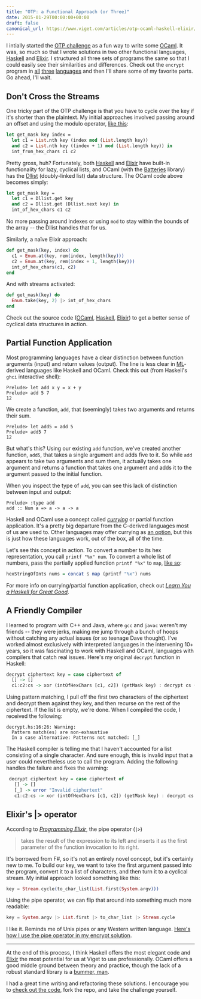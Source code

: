 ```yaml
---
title: "OTP: a Functional Approach (or Three)"
date: 2015-01-29T00:00:00+00:00
draft: false
canonical_url: https://www.viget.com/articles/otp-ocaml-haskell-elixir/
---
```


I intially started the [OTP
challenge](https://viget.com/extend/otp-a-language-agnostic-programming-challenge)
as a fun way to write some [OCaml](https://ocaml.org/). It was, so much
so that I wrote solutions in two other functional languages,
[Haskell](https://wiki.haskell.org/Haskell) and
[Elixir](http://elixir-lang.org/). I structured all three sets of
programs the same so that I could easily see their similarities and
differences. Check out the `encrypt` program in
[all](https://github.com/vigetlabs/otp/blob/master/languages/OCaml/encrypt.ml)
[three](https://github.com/vigetlabs/otp/blob/master/languages/Haskell/encrypt.hs)
[languages](https://github.com/vigetlabs/otp/blob/master/languages/Elixir/apps/encrypt/lib/encrypt.ex)
and then I'll share some of my favorite parts. Go ahead, I'll wait.

## Don't Cross the Streams

One tricky part of the OTP challenge is that you have to cycle over the
key if it's shorter than the plaintext. My initial approaches involved
passing around an offset and using the modulo operator, [like
this](https://github.com/vigetlabs/otp/blob/6d607129f78ccafa9a294ca04da9e4c8bf7b7cc1/decrypt.ml#L11-L14):

```ocaml
let get_mask key index =
  let c1 = List.nth key (index mod (List.length key))
  and c2 = List.nth key ((index + 1) mod (List.length key)) in
  int_from_hex_chars c1 c2
```

Pretty gross, huh? Fortunately, both
[Haskell](http://hackage.haskell.org/package/base-4.7.0.2/docs/Prelude.html#v:cycle)
and
[Elixir](http://elixir-lang.org/docs/master/elixir/Stream.html#cycle/1)
have built-in functionality for lazy, cyclical lists, and OCaml (with
the [Batteries](http://batteries.forge.ocamlcore.org/) library) has the
[Dllist](http://batteries.forge.ocamlcore.org/doc.preview:batteries-beta1/html/api/Dllist.html)
(doubly-linked list) data structure. The OCaml code above becomes
simply:


```ocaml
let get_mask key =
  let c1 = Dllist.get key
  and c2 = Dllist.get (Dllist.next key) in
  int_of_hex_chars c1 c2
```

No more passing around indexes or using `mod` to stay within the bounds
of the array -- the Dllist handles that for us.

Similarly, a naïve Elixir approach:

```elixir
def get_mask(key, index) do
  c1 = Enum.at(key, rem(index, length(key)))
  c2 = Enum.at(key, rem(index + 1, length(key)))
  int_of_hex_chars(c1, c2)
end
```

And with streams activated:

```elixir
def get_mask(key) do
  Enum.take(key, 2) |> int_of_hex_chars
end
```

Check out the source code
([OCaml](https://github.com/vigetlabs/otp/blob/master/languages/OCaml/encrypt.ml),
[Haskell](https://github.com/vigetlabs/otp/blob/master/languages/Haskell/encrypt.hs),
[Elixir](https://github.com/vigetlabs/otp/blob/master/languages/Elixir/apps/encrypt/lib/encrypt.ex))
to get a better sense of cyclical data structures in action.

## Partial Function Application

Most programming languages have a clear distinction between function
arguments (input) and return values (output). The line is less clear in
[ML](https://en.wikipedia.org/wiki/ML_%28programming_language%29)-derived
languages like Haskell and OCaml. Check this out (from Haskell's `ghci`
interactive shell):

```
Prelude> let add x y = x + y
Prelude> add 5 7
12
```

We create a function, `add`, that (seemingly) takes two arguments and
returns their sum.

```
Prelude> let add5 = add 5
Prelude> add5 7
12
```

But what's this? Using our existing `add` function, we've created
another function, `add5`, that takes a single argument and adds five to
it. So while `add` appears to take two arguments and sum them, it
actually takes one argument and returns a function that takes one
argument and adds it to the argument passed to the initial function.

When you inspect the type of `add`, you can see this lack of distinction
between input and output:

```
Prelude> :type add
add :: Num a => a -> a -> a
```

Haskell and OCaml use a concept called
[*currying*](https://en.wikipedia.org/wiki/Currying) or partial function
application. It's a pretty big departure from the C-derived languages
most of us are used to. Other languages may offer currying as [an
option](http://ruby-doc.org/core-2.1.1/Proc.html#method-i-curry), but
this is just how these languages work, out of the box, all of the time.

Let's see this concept in action. To convert a number to its hex
representation, you call `printf "%x" num`. To convert a whole list of
numbers, pass the partially applied function `printf "%x"` to `map`,
[like
so](https://github.com/vigetlabs/otp/blob/master/languages/Haskell/encrypt.hs#L12):

```haskell
hexStringOfInts nums = concat $ map (printf "%x") nums
```

For more info on currying/partial function application, check out
[*Learn You a Haskell for Great
Good*](http://learnyouahaskell.com/higher-order-functions).

## A Friendly Compiler

I learned to program with C++ and Java, where `gcc` and `javac` weren't
my friends -- they were jerks, making me jump through a bunch of hoops
without catching any actual issues (or so teenage Dave thought). I've
worked almost exclusively with interpreted languages in the intervening
10+ years, so it was fascinating to work with Haskell and OCaml,
languages with compilers that catch real issues. Here's my original
`decrypt` function in Haskell:

```haskell
decrypt ciphertext key = case ciphertext of
  [] -> []
  c1:c2:cs -> xor (intOfHexChars [c1, c2]) (getMask key) : decrypt cs (drop 2 key)
```

Using pattern matching, I pull off the first two characters of the
ciphertext and decrypt them against they key, and then recurse on the
rest of the ciphertext. If the list is empty, we're done. When I
compiled the code, I received the following:

```
decrypt.hs:16:26: Warning:
  Pattern match(es) are non-exhaustive
  In a case alternative: Patterns not matched: [_]
```

The Haskell compiler is telling me that I haven't accounted for a list
consisting of a single character. And sure enough, this is invalid input
that a user could nevertheless use to call the program. Adding the
following handles the failure and fixes the warning:

```haskell
 decrypt ciphertext key = case ciphertext of
   [] -> []
   [_] -> error "Invalid ciphertext"
   c1:c2:cs -> xor (intOfHexChars [c1, c2]) (getMask key) : decrypt cs (drop 2 key)
```

## Elixir's |> operator

According to [*Programming
Elixir*](https://pragprog.com/book/elixir/programming-elixir), the pipe
operator (`|>`)

> takes the result of the expression to its left and inserts it as the
> first parameter of the function invocation to its right.

It's borrowed from F#, so it's not an entirely novel concept, but it's
certainly new to me. To build our key, we want to take the first
argument passed into the program, convert it to a list of characters,
and then turn it to a cyclical stream. My initial approach looked
something like this:

```elixir
key = Stream.cycle(to_char_list(List.first(System.argv)))
```

Using the pipe operator, we can flip that around into something much
more readable:

```elixir
key = System.argv |> List.first |> to_char_list |> Stream.cycle
```

I like it. Reminds me of Unix pipes or any Western written language.
[Here's how I use the pipe operator in my encrypt
solution](https://github.com/vigetlabs/otp/blob/master/languages/Elixir/encrypt#L25-L31).

***

At the end of this process, I think Haskell offers the most elegant code
and [Elixir](https://www.viget.com/services/elixir) the most potential
for us at Viget to use professionally. OCaml offers a good middle ground
between theory and practice, though the lack of a robust standard
library is a [bummer, man](https://www.youtube.com/watch?v=24Vlt-lpVOY).

I had a great time writing and refactoring these solutions. I encourage
you to [check out the
code](https://github.com/vigetlabs/otp/tree/master/languages), fork the
repo, and take the challenge yourself.

